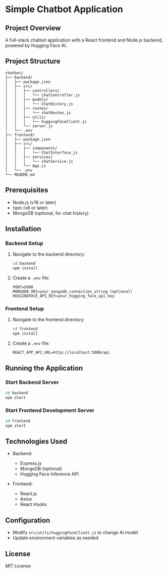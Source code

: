 # Simple Chatbot Application

## Project Overview

A full-stack chatbot application with a React frontend and Node.js backend, powered by Hugging Face AI.

## Project Structure

```
chatbot/
├── backend/
│   ├── package.json
│   ├── src/
│   │   ├── controllers/
│   │   │   └── chatController.js
│   │   ├── models/
│   │   │   └── ChatHistory.js
│   │   ├── routes/
│   │   │   └── chatRoutes.js
│   │   ├── utils/
│   │   │   └── huggingFaceClient.js
│   │   └── server.js
│   └── .env
├── frontend/
│   ├── package.json
│   ├── src/
│   │   ├── components/
│   │   │   └── ChatInterface.js
│   │   ├── services/
│   │   │   └── chatService.js
│   │   └── App.js
│   └── .env
└── README.md
```

## Prerequisites

- Node.js (v16 or later)
- npm (v8 or later)
- MongoDB (optional, for chat history)

## Installation

### Backend Setup

1. Navigate to the backend directory:
   ```bash
   cd backend
   npm install
   ```

2. Create a `.env` file:
   ```
   PORT=5000
   MONGODB_URI=your_mongodb_connection_string (optional)
   HUGGINGFACE_API_KEY=your_hugging_face_api_key
   ```

### Frontend Setup

1. Navigate to the frontend directory:
   ```bash
   cd frontend
   npm install
   ```

2. Create a `.env` file:
   ```
   REACT_APP_API_URL=http://localhost:5000/api
   ```

## Running the Application

### Start Backend Server

```bash
cd backend
npm start
```

### Start Frontend Development Server

```bash
cd frontend
npm start
```

## Technologies Used

- Backend:
  - Express.js
  - MongoDB (optional)
  - Hugging Face Inference API

- Frontend:
  - React.js
  - Axios
  - React Hooks

## Configuration

- Modify `src/utils/huggingFaceClient.js` to change AI model
- Update environment variables as needed

## License

MIT License
